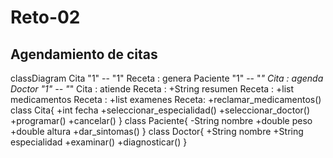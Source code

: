 # Reto-02
## Agendamiento de citas
classDiagram
     Cita "1" -- "1" Receta : genera
    Paciente "1" -- "*" Cita : agenda
    Doctor "1" -- "*" Cita : atiende
    Receta : +String resumen
    Receta : +list<String> medicamentos
    Receta : +list<String> examenes
    Receta: +reclamar_medicamentos()
    class Cita{
      +int fecha
      +seleccionar_especialidad()
      +seleccionar_doctor()
      +programar()
      +cancelar()
    }
    class Paciente{
      -String nombre
      +double peso
      +double altura
      +dar_sintomas()
    }
    class Doctor{
      +String nombre
      +String especialidad
      +examinar()
      +diagnosticar()
    }
